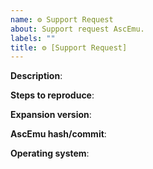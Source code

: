 ```yaml
---
name: ⚙ Support Request
about: Support request AscEmu.
labels: ""
title: ⚙ [Support Request] 
---
```


**Description**: 



**Steps to reproduce**: 
<!--
    How to reproduce it:
    - Be specific, describe what you've done to trigger the issue.
-->


**Expansion version**: <!-- (Add / Remove lines if necessary) -->
<!--
    Specify version - is required:
    - Patch 1.12.1 - Classic
    - Patch 2.4.3 - TBC
    - Patch 3.3.5 - WoTLK
    - Patch 4.3.4 - Cataclysm
    - Patch 5.4.8 - Mop
-->



**AscEmu hash/commit**: 



**Operating system**: <!-- (Add / Remove lines if necessary) -->
<!--
    Specify the operating system - is required:
    - Platform: CentOS
    - Platform: Linux
    - Platform: MacOSX
    - Platform: Windows
-->


